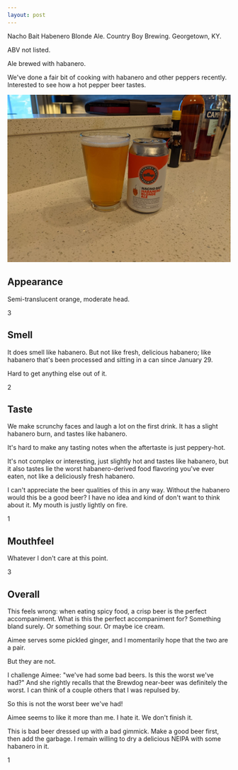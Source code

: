 ```yaml
---
layout: post
---
```

Nacho Bait Habenero Blonde Ale.
Country Boy Brewing.
Georgetown, KY.

ABV not listed.

Ale brewed with habanero.

We've done a fair bit of cooking with habanero and other peppers recently.
Interested to see how a hot pepper beer tastes.

<img class="beer-photo" src="/beer/images/2021-05-15-country-boy-nacho-bait-habanero-blonde-ale.jpg"/>



## Appearance

Semi-translucent orange, moderate head.

3


## Smell

It does smell like habanero.
But not like fresh, delicious habanero;
like habanero that's been processed and sitting in a can since January 29.

Hard to get anything else out of it.

2


## Taste

We make scrunchy faces and laugh a lot on the first drink.
It has a slight habanero burn,
and tastes like habanero.

It's hard to make any tasting notes when the aftertaste is just peppery-hot.

It's not complex or interesting,
just slightly hot and tastes like habanero,
but it also tastes lie the worst habanero-derived food flavoring you've ever eaten,
not like a deliciously fresh habanero.

I can't appreciate the beer qualities of this in any way.
Without the habanero would this be a good beer?
I have no idea and kind of don't want to think about it.
My mouth is justly lightly on fire.

1


## Mouthfeel

Whatever I don't care at this point.

3


## Overall

This feels wrong:
when eating spicy food,
a crisp beer is the perfect accompaniment.
What is this the perfect accompaniment for?
Something bland surely.
Or something sour.
Or maybe ice cream.

Aimee serves some pickled ginger,
and I momentarily hope that the two are a pair.

But they are not.

I challenge Aimee:
"we've had some bad beers. Is this the worst we've had?"
And she rightly recalls that the Brewdog near-beer was definitely the worst.
I can think of a couple others that I was repulsed by.

So this is not the worst beer we've had!

Aimee seems to like it more than me.
I hate it.
We don't finish it.

This is bad beer dressed up with a bad gimmick.
Make a good beer first,
then add the garbage.
I remain willing to dry a delicious NEIPA with some habanero in it.

1

